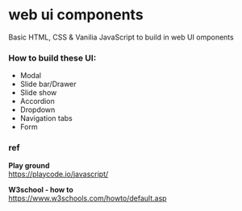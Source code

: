 # web ui components
Basic HTML, CSS & Vanilia JavaScript to build in web UI omponents

### How to build these UI:
- Modal
- Slide bar/Drawer
- Slide show
- Accordion
- Dropdown
- Navigation tabs
- Form


### ref 

**Play ground** \
https://playcode.io/javascript/

**W3school - how to** \
https://www.w3schools.com/howto/default.asp
